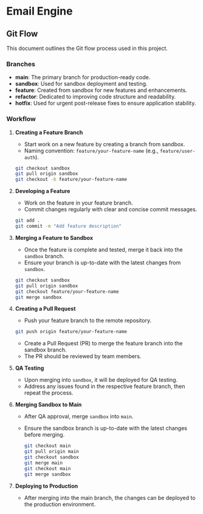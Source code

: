 # Email Engine

## Git Flow

This document outlines the Git flow process used in this project. 

### Branches

- **main**: The primary branch for production-ready code.
- **sandbox**: Used for sandbox deployment and testing.
- **feature**: Created from sandbox for new features and enhancements.
- **refactor**: Dedicated to improving code structure and readability.
- **hotfix**: Used for urgent post-release fixes to ensure application stability.

### Workflow

1. **Creating a Feature Branch**
   - Start work on a new feature by creating a branch from sandbox.
   - Naming convention: `feature/your-feature-name` (e.g., `feature/user-auth`).

   ```bash
   git checkout sandbox
   git pull origin sandbox
   git checkout -b feature/your-feature-name
   ```

2. **Developing a Feature**
    - Work on the feature in your feature branch.
    - Commit changes regularly with clear and concise commit messages.

    ```bash
    git add .
    git commit -m "Add feature description"
    ```

3. **Merging a Feature to Sandbox**

    - Once the feature is complete and tested, merge it back into the `sandbox` branch.
    - Ensure your branch is up-to-date with the latest changes from `sandbox`.

    ```bash
    git checkout sandbox
    git pull origin sandbox
    git checkout feature/your-feature-name
    git merge sandbox
    ```

4. **Creating a Pull Request**

    - Push your feature branch to the remote repository.

    ```bash
    git push origin feature/your-feature-name
    ```

    - Create a Pull Request (PR) to merge the feature branch into the sandbox branch.
    - The PR should be reviewed by team members.

5. **QA Testing**
    - Upon merging into `sandbox`, it will be deployed for QA testing.
    - Address any issues found in the respective feature branch, then repeat the process.

6. **Merging Sandbox to Main**
    - After QA approval, merge `sandbox` into `main`.
    - Ensure the sandbox branch is up-to-date with the latest changes before merging.

        ```bash
        git checkout main
        git pull origin main
        git checkout sandbox
        git merge main
        git checkout main
        git merge sandbox
        ```

7. **Deploying to Production**
    - After merging into the main branch, the changes can be deployed to the production environment.
